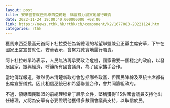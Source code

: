 ```yaml
---
layout: post
title: 安華宣誓就任馬來西亞總理　稱會努力誠實地履行職責
date: 2022-11-24 19:00:40.000000000 +08:00
link: https://news.rthk.hk/rthk/ch/component/k2/1677083-20221124.htm
categories: rthk
---
```


獲馬來西亞最高元首阿卜杜拉委任為新總理的希望聯盟兼公正黨主席安華，下午在國家王宮宣誓就任。安華表示，會努力誠實地履行職責。

阿卜杜拉較早時表示，人民無法再承受政治危機，國家需要一個穩定的政府，以發展國家，振興經濟，呼籲所有國會議員，為了國家攜手合作。

當地傳媒報道，雖然仍未清楚新政府會包括哪些政黨，但國民陣線及巫統主席都有出席宣誓儀式，因此相信巫統已和希望聯盟合作，會共同籌組政府。

不過，領導國民聯盟的前總理穆希丁展示文件，堅稱獲得115名國會議員支持他出任總理，又認為安華有必要證明他獲得多數國會議員支持，以取信於民。

